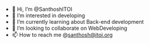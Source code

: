 - 👋 Hi, I’m @SanthoshITOI
- 👀 I’m interested in developing 
- 🌱 I’m currently learning about Back-end development
- 💞️ I’m looking to collaborate on WebDeveloping
- 📫 How to reach me @santhosh@itoi.org

<!---
SanthoshITOI/SanthoshITOI is a ✨ special ✨ repository because its `README.md` (this file) appears on your GitHub profile.
You can click the Preview link to take a look at your changes.
--->
